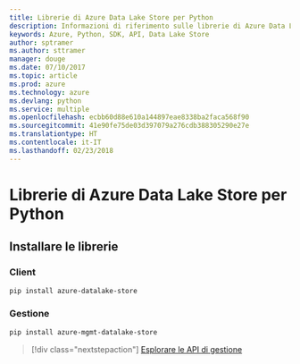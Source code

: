 ```yaml
---
title: Librerie di Azure Data Lake Store per Python
description: Informazioni di riferimento sulle librerie di Azure Data Lake Store per Python
keywords: Azure, Python, SDK, API, Data Lake Store
author: sptramer
ms.author: sttramer
manager: douge
ms.date: 07/10/2017
ms.topic: article
ms.prod: azure
ms.technology: azure
ms.devlang: python
ms.service: multiple
ms.openlocfilehash: ecbb60d88e610a144897eae8338ba2faca568f90
ms.sourcegitcommit: 41e90fe75de03d397079a276cdb388305290e27e
ms.translationtype: HT
ms.contentlocale: it-IT
ms.lasthandoff: 02/23/2018
---
```

# <a name="azure-data-lake-store-libraries-for-python"></a>Librerie di Azure Data Lake Store per Python

## <a name="install-the-libraries"></a>Installare le librerie
### <a name="client"></a>Client

```bash
pip install azure-datalake-store
```

### <a name="management"></a>Gestione

```bash
pip install azure-mgmt-datalake-store
```
> [!div class="nextstepaction"]
> [Esplorare le API di gestione](/python/api/overview/azure/datalakestore/management)